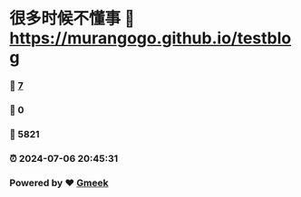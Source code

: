 # 很多时候不懂事 :link: https://murangogo.github.io/testblog 
### :page_facing_up: [7](https://murangogo.github.io/testblog/tag.html) 
### :speech_balloon: 0 
### :hibiscus: 5821 
### :alarm_clock: 2024-07-06 20:45:31 
### Powered by :heart: [Gmeek](https://github.com/Meekdai/Gmeek)
